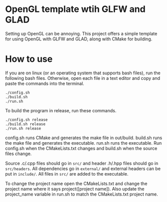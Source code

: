 # OpenGL template wtih GLFW and GLAD
Setting up OpenGL can be annoying. This project offers a simple template for using OpenGL with GLFW and GLAD, along with CMake for building.

# How to use
If you are on linux (or an operating system that supports bash files), run the following bash files. Otherwise, open each file in a text editor and copy and paste the commands into the terminal.
```
./config.sh
./build.sh
./run.sh
```
To build the program in release, run these commands.
```
./config.sh release
./build.sh release
./run.sh release
```
config.sh runs CMake and generates the make file in out/build. build.sh runs the make file and generates the executable. run.sh runs the executable. Run config.sh when the CMakeLists.txt changes and build.sh when the source files change.

Source .c/.cpp files should go in ```src/``` and header .h/.hpp files should go in ```src/headers```. All dependencies go in ```external/``` and external headers can be put in ```include/```. All files in ```src/``` are added to the executable.

To change the project name open the CMakeLists.txt and change the project name where it says project([project name]). Also update the project_name variable in run.sh to match the CMakeLists.txt project name.
